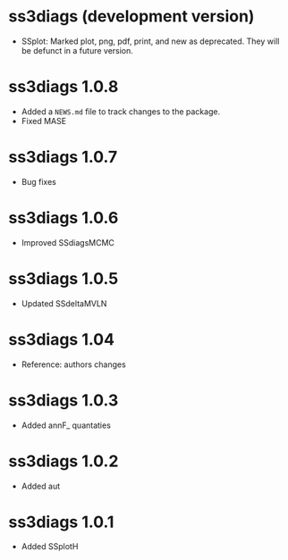 

# ss3diags (development version)

* SSplot: Marked plot, png, pdf, print, and new as deprecated. They will be defunct in a future version.

# ss3diags 1.0.8

* Added a `NEWS.md` file to track changes to the package.
* Fixed MASE

# ss3diags 1.0.7

* Bug fixes

# ss3diags 1.0.6

* Improved SSdiagsMCMC

# ss3diags 1.0.5

* Updated SSdeltaMVLN

# ss3diags 1.04 

* Reference: authors changes 

# ss3diags 1.0.3

* Added annF_ quantaties

# ss3diags 1.0.2

* Added aut

# ss3diags 1.0.1

* Added SSplotH

